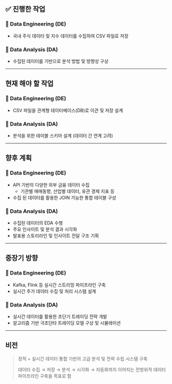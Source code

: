 ## ✅ 진행한 작업

### 🔹 Data Engineering (DE)

- 국내 주식 데이터 및 지수 데이터를 수집하여 CSV 파일로 저장

### 🔹 Data Analysis (DA)

- 수집된 데이터를 기반으로 분석 방법 및 방향성 구상

---

## 현재 해야 할 작업

### 🔹 Data Engineering (DE)

- CSV 파일을 관계형 데이터베이스(DB)로 이관 및 저장 설계

### 🔹 Data Analysis (DA)

- 분석을 위한 테이블 스키마 설계 (데이터 간 연계 고려)

---

## 향후 계획

### 🔹 Data Engineering (DE)

- API 기반의 다양한 외부 금융 데이터 수집
    - 기관별 매매동향, 산업별 데이터, 유관 경제 지표 등
- 수집 된 데이터를 활용한 JOIN 가능한 통합 테이블 구성

### 🔹 Data Analysis (DA)

- 수집된 데이터의 EDA 수행
- 주요 인사이트 및 분석 결과 시각화
- 발표용 스토리라인 및 인사이트 전달 구조 기획

---

## 중장기 방향

### 🔹 Data Engineering (DE)

- Kafka, Flink 등 실시간 스트리밍 파이프라인 구축
- 실시간 주가 데이터 수집 및 처리 시스템 설계

### 🔹 Data Analysis (DA)

- 실시간 데이터를 활용한 초단기 트레이딩 전략 개발
- 알고리즘 기반 극초단타 트레이딩 모델 구상 및 시뮬레이션

---

## 비전

> 정적 + 실시간 데이터 통합 기반의 고급 분석 및 전략 수립 시스템 구축
> 
> 
> 데이터 수집 → 저장 → 분석 → 시각화 → 자동화까지 이어지는 전방위적 데이터 파이프라인 구축을 목표로 함
>